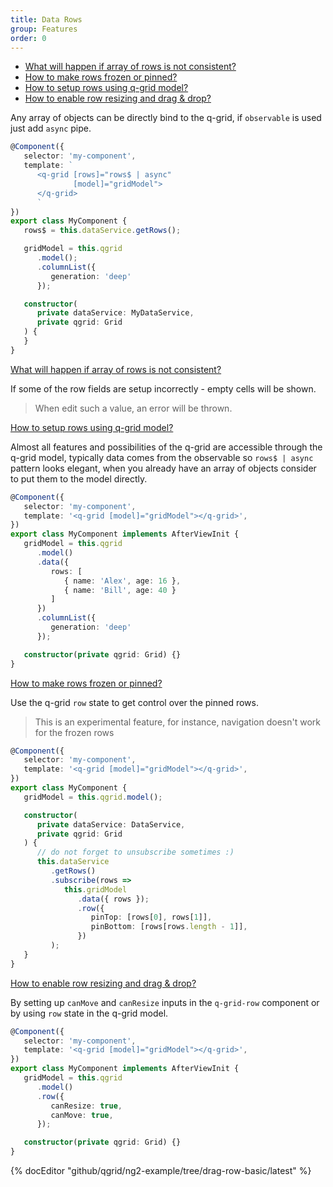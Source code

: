 ```yaml
---
title: Data Rows
group: Features
order: 0
---
```


- [What will happen if array of rows is not consistent?](#what-will-happen-if-array-of-rows-is-not-consistent)
- [How to make rows frozen or pinned?](#how-to-make-rows-frozen-or-pinned)
- [How to setup rows using q-grid model?](#how-to-setup-rows-using-qgrid-model)
- [How to enable row resizing and drag & drop?](#how-to-enable-row-resizing-and-drag-&-drop)

Any array of objects can be directly bind to the q-grid, if `observable` is used just add `async` pipe.

```typescript
@Component({
   selector: 'my-component',
   template: `
      <q-grid [rows]="rows$ | async"
              [model]="gridModel">
      </q-grid>
      `
})
export class MyComponent {
   rows$ = this.dataService.getRows();

   gridModel = this.qgrid
      .model();
      .columnList({ 
         generation: 'deep' 
      });

   constructor(
      private dataService: MyDataService,
      private qgrid: Grid
   ) {
   }
}
```

<a name="what-will-happen-if-array-of-rows-is-not-consistent" href="#what-will-happen-if-array-of-rows-is-not-consistent">
What will happen if array of rows is not consistent? 
</a>

If some of the row fields are setup incorrectly - empty cells will be shown. 

> When edit such a value, an error will be thrown.

<a name="how-to-setup-rows-using-qgrid-model" href="#how-to-setup-rows-using-qgrid-model">
How to setup rows using q-grid model?
</a>

Almost all features and possibilities of the q-grid are accessible through the q-grid model, typically data comes from the observable so `rows$ | async` pattern looks elegant, when you already have an array of objects consider to put them to the model directly.

```typescript
@Component({
   selector: 'my-component',
   template: '<q-grid [model]="gridModel"></q-grid>',
})
export class MyComponent implements AfterViewInit {
   gridModel = this.qgrid
      .model()
      .data({
         rows: [
            { name: 'Alex', age: 16 }, 
            { name: 'Bill', age: 40 }
         ]
      })
      .columnList({ 
         generation: 'deep' 
      });

   constructor(private qgrid: Grid) {}
}
```

<a name="how-to-make-rows-frozen-or-pinned" href="#how-to-make-rows-frozen-or-pinned">
How to make rows frozen or pinned?
</a>

Use the q-grid `row` state to get control over the pinned rows.

> This is an experimental feature, for instance, navigation doesn't work for the frozen rows

```typescript
@Component({
   selector: 'my-component',
   template: '<q-grid [model]="gridModel"></q-grid>',
})
export class MyComponent {
   gridModel = this.qgrid.model();

   constructor(
      private dataService: DataService,
      private qgrid: Grid
   ) {
      // do not forget to unsubscribe sometimes :)
      this.dataService
         .getRows()
         .subscribe(rows => 
            this.gridModel
               .data({ rows });
               .row({
                  pinTop: [rows[0], rows[1]],
                  pinBottom: [rows[rows.length - 1]],
               })
         );
   }
}
```
<a name="how-to-enable-row-resizing-and-drag-&-drop" href="#how-to-enable-row-resizing-and-drag-&-drop">
How to enable row resizing and drag & drop?
</a>

By setting up `canMove` and `canResize` inputs in the `q-grid-row` component or by using `row` state in the q-grid model.

```typescript
@Component({
   selector: 'my-component',
   template: '<q-grid [model]="gridModel"></q-grid>',
})
export class MyComponent implements AfterViewInit {
   gridModel = this.qgrid
      .model()
      .row({
         canResize: true,
         canMove: true,
      });

   constructor(private qgrid: Grid) {}
}
```

{% docEditor "github/qgrid/ng2-example/tree/drag-row-basic/latest" %}
